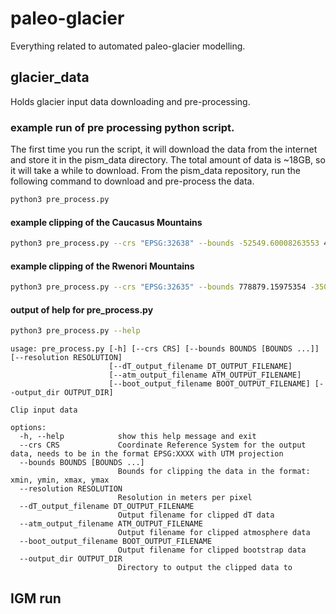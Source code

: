 # paleo-glacier
Everything related to automated paleo-glacier modelling.

## glacier_data
Holds glacier input data downloading and pre-processing.

### example run of pre processing python script.
The first time you run the script, it will download the data from the internet and store it in the pism_data directory.
The total amount of data is ~18GB, so it will take a while to download.
From the pism_data repository, run the following command to download and pre-process the data.
```bash
python3 pre_process.py
```

#### example clipping of the Caucasus Mountains
```bash
python3 pre_process.py --crs "EPSG:32638" --bounds -52549.60008263553 4495896.221676036 856472.3595563626 4927057.129636544 --output_dir caucasus
```

#### example clipping of the Rwenori Mountains
```bash
python3 pre_process.py --crs "EPSG:32635" --bounds 778879.15975354 -35049.69269163 884033.3405611  120171.97724387 --output_dir Rwenzori
```

#### output of help for pre_process.py
```bash
python3 pre_process.py --help
```
```
usage: pre_process.py [-h] [--crs CRS] [--bounds BOUNDS [BOUNDS ...]] [--resolution RESOLUTION]
                      [--dT_output_filename DT_OUTPUT_FILENAME]
                      [--atm_output_filename ATM_OUTPUT_FILENAME]
                      [--boot_output_filename BOOT_OUTPUT_FILENAME] [--output_dir OUTPUT_DIR]

Clip input data

options:
  -h, --help            show this help message and exit
  --crs CRS             Coordinate Reference System for the output data, needs to be in the format EPSG:XXXX with UTM projection
  --bounds BOUNDS [BOUNDS ...]
                        Bounds for clipping the data in the format: xmin, ymin, xmax, ymax
  --resolution RESOLUTION
                        Resolution in meters per pixel
  --dT_output_filename DT_OUTPUT_FILENAME
                        Output filename for clipped dT data
  --atm_output_filename ATM_OUTPUT_FILENAME
                        Output filename for clipped atmosphere data
  --boot_output_filename BOOT_OUTPUT_FILENAME
                        Output filename for clipped bootstrap data
  --output_dir OUTPUT_DIR
                        Directory to output the clipped data to
```

## IGM run
